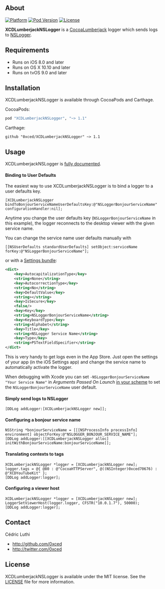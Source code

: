 ## About

[![Platform](https://img.shields.io/cocoapods/p/XCDLumberjackNSLogger.svg?style=flat)](http://cocoadocs.org/docsets/XCDLumberjackNSLogger/)
[![Pod Version](https://img.shields.io/cocoapods/v/XCDLumberjackNSLogger.svg?style=flat)](http://cocoadocs.org/docsets/XCDLumberjackNSLogger/)
[![License](https://img.shields.io/cocoapods/l/XCDLumberjackNSLogger.svg?style=flat)](LICENSE)

**XCDLumberjackNSLogger** is a [CocoaLumberjack](https://github.com/CocoaLumberjack/CocoaLumberjack) logger which sends logs to [NSLogger](https://github.com/fpillet/NSLogger).

## Requirements

- Runs on iOS 8.0 and later
- Runs on OS X 10.10 and later
- Runs on tvOS 9.0 and later

## Installation

XCDLumberjackNSLogger is available through CocoaPods and Carthage.

CocoaPods:

```ruby
pod "XCDLumberjackNSLogger", "~> 1.1"
```

Carthage:

```objc
github "0xced/XCDLumberjackNSLogger" ~> 1.1
```

## Usage

XCDLumberjackNSLogger is [fully documented](http://cocoadocs.org/docsets/XCDLumberjackNSLogger/).

#### Binding to User Defaults

The easiest way to use XCDLumberjackNSLogger is to bind a logger to a user defaults key.

```objc
[XCDLumberjackNSLogger bindToBonjourServiceNameUserDefaultsKey:@"NSLoggerBonjourServiceName" configurationHandler:nil];
```

Anytime you change the user defaults key (`NSLoggerBonjourServiceName` in this example), the logger reconnects to the desktop viewer with the given service name.

You can change the service name user defaults manually with

```objc
[[NSUserDefaults standardUserDefaults] setObject:serviceName forKey:@"NSLoggerBonjourServiceName"];
```

or with a [Settings bundle][1]:

```xml
<dict>
	<key>AutocapitalizationType</key>
	<string>None</string>
	<key>AutocorrectionType</key>
	<string>No</string>
	<key>DefaultValue</key>
	<string></string>
	<key>IsSecure</key>
	<false/>
	<key>Key</key>
	<string>NSLoggerBonjourServiceName</string>
	<key>KeyboardType</key>
	<string>Alphabet</string>
	<key>Title</key>
	<string>NSLogger Service Name</string>
	<key>Type</key>
	<string>PSTextFieldSpecifier</string>
</dict>
```

This is very handy to get logs even in the App Store. Just open the settings of your app (in the iOS Settings app) and change the service name to automatically activate the logger.

When debugging with Xcode you can set `-NSLoggerBonjourServiceName "Your Service Name"` in *Arguments Passed On Launch* [in your scheme][2] to set the `NSLoggerBonjourServiceName` user default.

#### Simply send logs to NSLogger

```objc
[DDLog addLogger:[XCDLumberjackNSLogger new]];
```

#### Configuring a bonjour service name

```objc
NSString *bonjourServiceName = [[[NSProcessInfo processInfo] environment] objectForKey:@"NSLOGGER_BONJOUR_SERVICE_NAME"];
[DDLog addLogger:[[XCDLumberjackNSLogger alloc] initWithBonjourServiceName:bonjourServiceName]];
```

#### Translating contexts to tags

```objc
XCDLumberjackNSLogger *logger = [XCDLumberjackNSLogger new];
logger.tags = @{ @80 : @"CocoaHTTPServer", @((NSInteger)0xced70676) : @"XCDYouTubeKit" };
[DDLog addLogger:logger];
```

#### Configuring a viewer host

```objc
XCDLumberjackNSLogger *logger = [XCDLumberjackNSLogger new];
LoggerSetViewerHost(logger.logger, CFSTR("10.0.1.7"), 50000);
[DDLog addLogger:logger];
```

## Contact

Cédric Luthi

- http://github.com/0xced
- http://twitter.com/0xced

## License

XCDLumberjackNSLogger is available under the MIT license. See the [LICENSE](LICENSE) file for more information.

[1]: https://developer.apple.com/library/ios/documentation/Cocoa/Conceptual/UserDefaults/Preferences/Preferences.html
[2]: https://developer.apple.com/library/ios/recipes/xcode_help-scheme_editor/Articles/SchemeRun.html